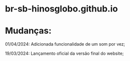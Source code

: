 # br-sb-hinosglobo.github.io

# Mudanças:

01/04/2024: Adicionada funcionalidade de um som por vez;

19/03/2024: Lançamento oficial da versão final do website;
